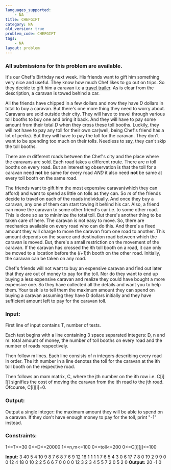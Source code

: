 ```yaml
---
languages_supported:
    - NA
title: CHEFGIFT
category: NA
old_version: true
problem_code: CHEFGIFT
tags:
    - NA
layout: problem
---
```

###  All submissions for this problem are available. 

It's our Chef's Birthday next week. His friends want to gift him something very nice and useful. They know how much Chef likes to go out on trips. So they decide to gift him a caravan i.e a [travel trailer](http://en.wikipedia.org/wiki/Travel_trailer). As is clear from the description, a caravan is towed behind a car.


 All the friends have chipped in a few dollars and now they have *D* dollars in total to buy a caravan. But there's one more thing they need to worry about. Caravans are sold outside their city. They will have to travel through various toll booths to buy one and bring it back. And they will have to pay some amount from their total *D* when they cross these toll booths. Luckily, they will not have to pay any toll for their own car(well, being Chef's friend has a lot of perks). But they will have to pay the toll for the caravan. They don't want to be spending too much on their tolls. Needless to say, they can't skip the toll booths.

There are *m* different roads between the Chef's city and the place where the caravans are sold. Each road takes a different route. There are *n* toll booths on every road. But an interesting observation is that the toll for a caravan need **not** be same for every road *AND* it also need **not** be same at every toll booth on the same road.

The friends want to gift him the most expensive caravan(which they can afford) and want to spend as little on tolls as they can. So *m* of the friends decide to travel on each of the roads individually. And once they buy a caravan, any one of them can start towing it behind his car. Also, a friend can move the caravan to some other friend's car i.e. to some other road. This is done so as to minimize the total toll. But there's another thing to be taken care of here. The caravan is not easy to move. So, there are mechanics available on every road who can do this. And there's a fixed amount they will charge to move the caravan from one road to another. This amount depends on the source and destination road between which the caravan is moved. But, there's a small restriction on the movement of the caravan. If the caravan has crossed the *i*th toll booth on a road, it can only be moved to a location before the (*i+1*)th booth on the other road. Initially, the caravan can be taken on any road.

Chef's friends will not want to buy an expensive caravan and find out later that they are out of money to pay for the toll. Nor do they want to end up buying a less expensive caravan and realize they could have bought a more expensive one. So they have collected all the details and want you to help them. Your task is to tell them the maximum amount they can spend on buying a caravan assuming they have D dollars initially and they have sufficient amount left to pay for the caravan toll.

### Input:

First line of input contains T, number of tests.

Each test begins with a line containing 3 space separated integers: D, n and m: total amount of money, the number of toll booths on every road and the number of roads respectively.

Then follow m lines. Each line consists of n integers describing every road in order. The ith number in a line denotes the toll for the caravan at the ith toll booth on the respective road.

Then follows an mxm matrix, C, where the jth number on the ith row i.e. C\[i\]\[j\] signifies the cost of moving the caravan from the ith road to the jth road. Ofcourse, C\[i\]\[i\]=0.

### Output:

Output a single integer: the maximum amount they will be able to spend on a caravan. If they don't have enough money to pay for the toll, print "-1" instead.

### Constraints:

1<=T<=30
 0<=D<=20000
 1<=n,m<=100 
 0<=toll<=200
 0<=C\[i\]\[j\]<=100

 **Input:**
 3
 40 5 4
 10 9 8 7 6
 8 7 6 9 12
 16 1 1 1 1
 7 6 5 4 3
 0 6 17 7
 8 0 19 2
 9 9 0 0
 12 4 18 0
 10 2 2
 5 6
 6 7
 0 0
 0 0
 12 3 2
 3 4 5
 5 7 2
 0 5
 2 0
 **Output:**
 20
 -1
 0
